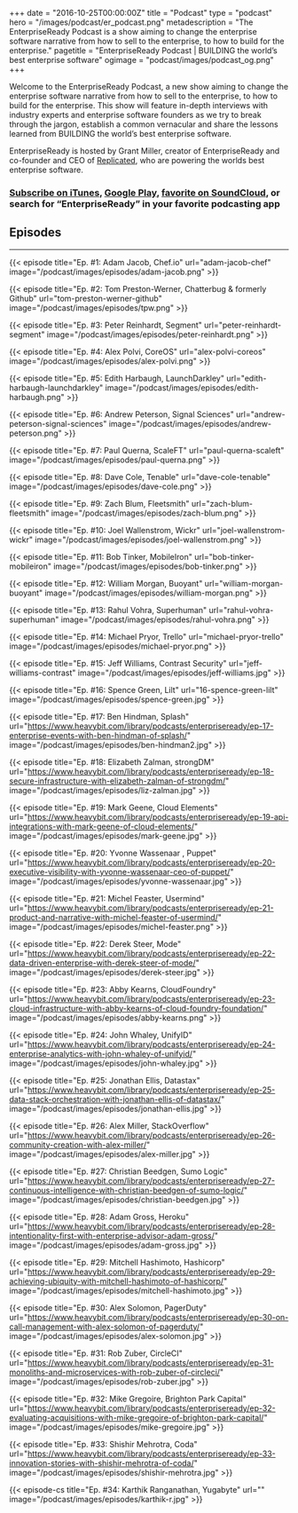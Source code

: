 +++
date = "2016-10-25T00:00:00Z"
title = "Podcast"
type = "podcast"
hero = "/images/podcast/er_podcast.png"
metadescription = "The EnterpriseReady Podcast is a show aiming to change the enterprise software narrative from how to sell to the enterprise, to how to build for the enterprise."
pagetitle = "EnterpriseReady Podcast | BUILDING the world’s best enterprise software"
ogimage = "podcast/images/podcast_og.png"
+++

Welcome to the EnterpriseReady Podcast, a new show aiming to change the enterprise software narrative from how to sell to the enterprise, to how to build for the enterprise. This show will feature in-depth interviews with industry experts and enterprise software founders as we try to break through the jargon, establish a common vernacular and share the lessons learned from BUILDING the world’s best enterprise software.

EnterpriseReady is hosted by Grant Miller, creator of EnterpriseReady and co-founder and CEO of [Replicated](https://www.replicated.com), who are powering the worlds best enterprise software.

### [Subscribe on iTunes](https://itunes.apple.com/us/podcast/enterpriseready/id1437951282?mt=2), [Google Play](https://play.google.com/music/listen?u=0#/ps/Iq3uifjva44tdvm2orhu4apvjtu), [favorite on SoundCloud](https://soundcloud.com/heavybit/sets/enterpriseready), or search for “EnterpriseReady” in your favorite podcasting app

## Episodes
----   
{{< episode title="Ep. #1: Adam Jacob, Chef.io" url="adam-jacob-chef" image="/podcast/images/episodes/adam-jacob.png" >}}

{{< episode title="Ep. #2: Tom Preston-Werner, Chatterbug & formerly Github" url="tom-preston-werner-github" image="/podcast/images/episodes/tpw.png" >}}

{{< episode title="Ep. #3: Peter Reinhardt, Segment" url="peter-reinhardt-segment" image="/podcast/images/episodes/peter-reinhardt.png" >}}

{{< episode title="Ep. #4: Alex Polvi, CoreOS" url="alex-polvi-coreos" image="/podcast/images/episodes/alex-polvi.png" >}}

{{< episode title="Ep. #5: Edith Harbaugh, LaunchDarkley" url="edith-harbaugh-launchdarkley" image="/podcast/images/episodes/edith-harbaugh.png" >}}

{{< episode title="Ep. #6: Andrew Peterson, Signal Sciences" url="andrew-peterson-signal-sciences" image="/podcast/images/episodes/andrew-peterson.png" >}}

{{< episode title="Ep. #7: Paul Querna, ScaleFT" url="paul-querna-scaleft" image="/podcast/images/episodes/paul-querna.png" >}}

{{< episode title="Ep. #8: Dave Cole, Tenable" url="dave-cole-tenable" image="/podcast/images/episodes/dave-cole.png" >}}

{{< episode title="Ep. #9: Zach Blum, Fleetsmith" url="zach-blum-fleetsmith" image="/podcast/images/episodes/zach-blum.png" >}}

{{< episode title="Ep. #10: Joel Wallenstrom, Wickr" url="joel-wallenstrom-wickr" image="/podcast/images/episodes/joel-wallenstrom.png" >}}

{{< episode title="Ep. #11: Bob Tinker, MobileIron" url="bob-tinker-mobileiron" image="/podcast/images/episodes/bob-tinker.png" >}}

{{< episode title="Ep. #12: William Morgan, Buoyant" url="william-morgan-buoyant" image="/podcast/images/episodes/william-morgan.png" >}}

{{< episode title="Ep. #13: Rahul Vohra, Superhuman" url="rahul-vohra-superhuman" image="/podcast/images/episodes/rahul-vohra.png" >}}

{{< episode title="Ep. #14: Michael Pryor, Trello" url="michael-pryor-trello" image="/podcast/images/episodes/michael-pryor.png" >}}

{{< episode title="Ep. #15: Jeff Williams, Contrast Security" url="jeff-williams-contrast" image="/podcast/images/episodes/jeff-williams.jpg" >}}

{{< episode title="Ep. #16: Spence Green, Lilt" url="16-spence-green-lilt" image="/podcast/images/episodes/spence-green.jpg" >}}

{{< episode title="Ep. #17: Ben Hindman, Splash" url="https://www.heavybit.com/library/podcasts/enterpriseready/ep-17-enterprise-events-with-ben-hindman-of-splash/" image="/podcast/images/episodes/ben-hindman2.jpg" >}}

{{< episode title="Ep. #18: Elizabeth Zalman, strongDM" url="https://www.heavybit.com/library/podcasts/enterpriseready/ep-18-secure-infrastructure-with-elizabeth-zalman-of-strongdm/" image="/podcast/images/episodes/liz-zalman.jpg" >}}

{{< episode title="Ep. #19: Mark Geene, Cloud Elements" url="https://www.heavybit.com/library/podcasts/enterpriseready/ep-19-api-integrations-with-mark-geene-of-cloud-elements/" image="/podcast/images/episodes/mark-geene.jpg" >}}

{{< episode title="Ep. #20: Yvonne Wassenaar , Puppet" url="https://www.heavybit.com/library/podcasts/enterpriseready/ep-20-executive-visibility-with-yvonne-wassenaar-ceo-of-puppet/" image="/podcast/images/episodes/yvonne-wassenaar.jpg" >}}

{{< episode title="Ep. #21: Michel Feaster, Usermind" url="https://www.heavybit.com/library/podcasts/enterpriseready/ep-21-product-and-narrative-with-michel-feaster-of-usermind/" image="/podcast/images/episodes/michel-feaster.png" >}}

{{< episode title="Ep. #22: Derek Steer, Mode" url="https://www.heavybit.com/library/podcasts/enterpriseready/ep-22-data-driven-enterprise-with-derek-steer-of-mode/" image="/podcast/images/episodes/derek-steer.jpg" >}}

{{< episode title="Ep. #23: Abby Kearns, CloudFoundry" url="https://www.heavybit.com/library/podcasts/enterpriseready/ep-23-cloud-infrastructure-with-abby-kearns-of-cloud-foundry-foundation/" image="/podcast/images/episodes/abby-kearns.png" >}}

{{< episode title="Ep. #24: John Whaley, UnifyID" url="https://www.heavybit.com/library/podcasts/enterpriseready/ep-24-enterprise-analytics-with-john-whaley-of-unifyid/" image="/podcast/images/episodes/john-whaley.jpg" >}}

{{< episode title="Ep. #25: Jonathan Ellis, Datastax" url="https://www.heavybit.com/library/podcasts/enterpriseready/ep-25-data-stack-orchestration-with-jonathan-ellis-of-datastax/" image="/podcast/images/episodes/jonathan-ellis.jpg" >}}

{{< episode title="Ep. #26: Alex Miller, StackOverflow" url="https://www.heavybit.com/library/podcasts/enterpriseready/ep-26-community-creation-with-alex-miller/" image="/podcast/images/episodes/alex-miller.jpg" >}}

{{< episode title="Ep. #27: Christian Beedgen, Sumo Logic" url="https://www.heavybit.com/library/podcasts/enterpriseready/ep-27-continuous-intelligence-with-christian-beedgen-of-sumo-logic/" image="/podcast/images/episodes/christian-beedgen.jpg" >}}

{{< episode title="Ep. #28: Adam Gross, Heroku" url="https://www.heavybit.com/library/podcasts/enterpriseready/ep-28-intentionality-first-with-enterprise-advisor-adam-gross/" image="/podcast/images/episodes/adam-gross.jpg" >}}

{{< episode title="Ep. #29: Mitchell Hashimoto, Hashicorp" url="https://www.heavybit.com/library/podcasts/enterpriseready/ep-29-achieving-ubiquity-with-mitchell-hashimoto-of-hashicorp/" image="/podcast/images/episodes/mitchell-hashimoto.jpg" >}}

{{< episode title="Ep. #30: Alex Solomon, PagerDuty" url="https://www.heavybit.com/library/podcasts/enterpriseready/ep-30-on-call-management-with-alex-solomon-of-pagerduty/" image="/podcast/images/episodes/alex-solomon.jpg" >}}

{{< episode title="Ep. #31: Rob Zuber, CircleCI" url="https://www.heavybit.com/library/podcasts/enterpriseready/ep-31-monoliths-and-microservices-with-rob-zuber-of-circleci/" image="/podcast/images/episodes/rob-zuber.jpg" >}}

{{< episode title="Ep. #32: Mike Gregoire, Brighton Park Capital" url="https://www.heavybit.com/library/podcasts/enterpriseready/ep-32-evaluating-acquisitions-with-mike-gregoire-of-brighton-park-capital/" image="/podcast/images/episodes/mike-gregoire.jpg" >}}

{{< episode title="Ep. #33: Shishir Mehrotra, Coda" url="https://www.heavybit.com/library/podcasts/enterpriseready/ep-33-innovation-stories-with-shishir-mehrotra-of-coda/" image="/podcast/images/episodes/shishir-mehrotra.jpg" >}}

{{< episode-cs title="Ep. #34: Karthik Ranganathan, Yugabyte" url="" image="/podcast/images/episodes/karthik-r.jpg" >}}

